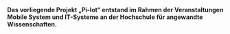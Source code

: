 **Das vorliegende Projekt „Pi-lot“ entstand im Rahmen der Veranstaltungen Mobile System und IT-Systeme an der Hochschule für angewandte Wissenschaften.** 
